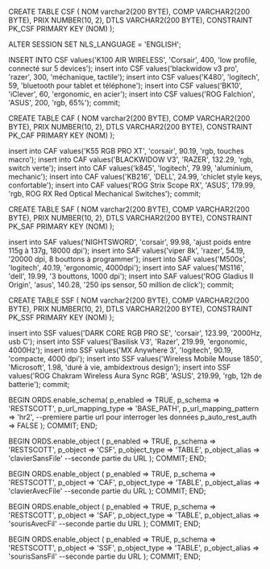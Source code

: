 CREATE TABLE CSF (
NOM varchar2(200 BYTE),
COMP VARCHAR2(200 BYTE),
PRIX NUMBER(10, 2),
DTLS VARCHAR2(200 BYTE),
CONSTRAINT PK_CSF PRIMARY KEY (NOM)
);

ALTER SESSION SET NLS_LANGUAGE = 'ENGLISH';

INSERT INTO CSF values('K100 AIR WIRELESS', 'Corsair', 400, 'low profile, connecté sur 5 devices');
insert into CSF values('blackwidow v3 pro', 'razer', 300, 'méchanique, tactile');
insert into CSF values('K480', 'logitech', 59, 'bluetooth pour tablet et téléphone');
insert into CSF values('BK10', 'iClever', 60, 'ergonomic, en acier');
insert into CSF values('ROG Falchion', 'ASUS', 200, 'rgb, 65%');
commit;

CREATE TABLE CAF (
NOM varchar2(200 BYTE),
COMP VARCHAR2(200 BYTE),
PRIX NUMBER(10, 2),
DTLS VARCHAR2(200 BYTE),
CONSTRAINT PK_CAF PRIMARY KEY (NOM)
);

insert into CAF values('K55 RGB PRO XT', 'corsair', 90.19, 'rgb, touches macro');
insert into CAF values('BLACKWIDOW V3', 'RAZER', 132.29, 'rgb, switch verte');
insert into CAF values('k845', 'logitech', 79.99, 'aluminium, mechanic');
insert into CAF values('KB216', 'DELL', 24.99, 'chiclet style keys, confortable');
insert into CAF values('ROG Strix Scope RX', 'ASUS', 179.99, 'rgb, ROG RX Red Optical Mechanical Switches');
commit;

CREATE TABLE SAF (
NOM varchar2(200 BYTE),
COMP VARCHAR2(200 BYTE),
PRIX NUMBER(10, 2),
DTLS VARCHAR2(200 BYTE),
CONSTRAINT PK_SAF PRIMARY KEY (NOM)
);

insert into SAF values('NIGHTSWORD', 'corsair', 99.98, 'ajust poids entre 115g à 137g, 18000 dpi');
insert into SAF values('viper 8k', 'razer', 54.19, '20000 dpi, 8 bouttons à programmer');
insert into SAF values('M500s', 'logitech', 40.19, 'ergonomic, 4000dpi');
insert into SAF values('MS116', 'dell', 19.99, '3 bouttons, 1000 dpi');
insert into SAF values('ROG Gladius II Origin', 'asus', 140.28, '250 ips sensor, 50 million de click');
commit;

CREATE TABLE SSF (
NOM varchar2(200 BYTE),
COMP VARCHAR2(200 BYTE),
PRIX NUMBER(10, 2),
DTLS VARCHAR2(200 BYTE),
CONSTRAINT PK_SSF PRIMARY KEY (NOM)
);

insert into SSF values('DARK CORE RGB PRO SE', 'corsair', 123.99, '2000Hz, usb C');
insert into SSF values('Basilisk V3', 'Razer', 219.99, 'ergonomic, 4000Hz');
insert into SSF values('MX Anywhere 3', 'logitech', 90.19, 'compacte, 4000 dpi');
insert into SSF values('Wireless Mobile Mouse 1850', 'Microsoft', 1.98, 'duré à vie, ambidextrous design');
insert into SSF values('ROG Chakram Wireless Aura Sync RGB', 'ASUS', 219.99, 'rgb, 12h de batterie');
commit;

BEGIN
ORDS.enable_schema(
p_enabled => TRUE,
p_schema => 'RESTSCOTT',
p_url_mapping_type => 'BASE_PATH',
p_url_mapping_pattern => 'hr2', --premiere partie url pour interroger les données
p_auto_rest_auth => FALSE
);
COMMIT;
END;

BEGIN
ORDS.enable_object (
p_enabled => TRUE,
p_schema => 'RESTSCOTT',
p_object => 'CSF',
p_object_type => 'TABLE',
p_object_alias => 'clavierSansFile' --seconde partie du URL
);
COMMIT;
END;

BEGIN
ORDS.enable_object (
p_enabled => TRUE,
p_schema => 'RESTSCOTT',
p_object => 'CAF',
p_object_type => 'TABLE',
p_object_alias => 'clavierAvecFile' --seconde partie du URL
);
COMMIT;
END;

BEGIN
ORDS.enable_object (
p_enabled => TRUE,
p_schema => 'RESTSCOTT',
p_object => 'SAF',
p_object_type => 'TABLE',
p_object_alias => 'sourisAvecFil' --seconde partie du URL
);
COMMIT;
END;

BEGIN
ORDS.enable_object (
p_enabled => TRUE,
p_schema => 'RESTSCOTT',
p_object => 'SSF',
p_object_type => 'TABLE',
p_object_alias => 'sourisSansFil' --seconde partie du URL
);
COMMIT;
END;